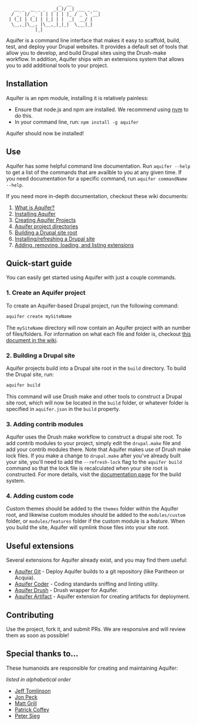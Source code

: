 ```
                    _  __
   __ _  __ _ _   _(_)/ _| ___ _ __
  / _` |/ _` | | | | | |_ / _ \ '__|
 | (_| | (_| | |_| | |  _|  __/ |
  \__,_|\__, |\__,_|_|_|  \___|_|
           |_|

```
Aquifer is a command line interface that makes it easy to scaffold, build, test, and deploy your Drupal websites. It provides a default set of tools that allow you to develop, and build Drupal sites using the Drush-make workflow. In addition, Aquifer ships with an extensions system that allows you to add additional tools to your project.


## Installation
Aquifer is an npm module, installing it is relatively painless:

* Ensure that node.js and npm are installed. We recommend using [nvm](https://github.com/creationix/nvm) to do this.
* In your command line, run: `npm install -g aquifer`

Aquifer should now be installed!

## Use
Aquifer has some helpful command line documentation. Run `aquifer --help` to get a list of the commands that are availble to you at any given time. If you need documentation for a specific command, run `aquifer commandName --help`.

If you need more in-depth documentation, checkout these wiki documents:
1. [What is Aquifer?](/aquifer/aquifer/wiki/What-is-Aquifer%3F)
2. [Installing Aquifer](/aquifer/aquifer/wiki/Installing-Aquifer)
3. [Creating Aquifer Projects](/aquifer/aquifer/wiki/Creating-Aquifer-Projects)
4. [Aquifer project directories](/aquifer/aquifer/wiki/Aquifer-project-directories)
5. [Building a Drupal site root](/aquifer/aquifer/wiki/Building-a-Drupal-site-root)
6. [Installing/refreshing a Drupal site](/aquifer/aquifer/wiki/Installing-refreshing-a-Drupal-site)
7. [Adding, removing, loading, and listing extensions](/aquifer/aquifer/wiki/Adding,-removing,-loading,-and-listing-extensions)

## Quick-start guide
You can easily get started using Aquifer with just a couple commands.

### 1. Create an Aquifer project
To create an Aquifer-based Drupal project, run the following command:

```bash
aquifer create mySiteName
```

The `mySiteName` directory will now contain an Aquifer project with an number of files/folders. For information on what each file and folder is, checkout [this document in the wiki](https://github.com/aquifer/aquifer/wiki/Aquifer-project-directories).

### 2. Building a Drupal site
Aquifer projects build into a Drupal site root in the `build` directory. To build the Drupal site, run:

```bash
aquifer build
```

This command will use Drush make and other tools to construct a Drupal site root, which will now be located in the `build` folder, or whatever folder is specified in `aquifer.json` in the `build` property.

### 3. Adding contrib modules
Aquifer uses the Drush make workflow to construct a drupal site root. To add contrib modules to your project, simply edit the `drupal.make` file and add your contrib modules there. Note that Aquifer makes use of Drush make lock files. If you make a change to `drupal.make` after you've already built your site, you'll need to add the `--refresh-lock` flag to the `aquifer build` command so that the lock file is recalculated when your site root is constructed. For more details, visit the [documentation page](https://github.com/aquifer/aquifer/wiki/Building-a-Drupal-site-root) for the build system.

### 4. Adding custom code
Custom themes should be added to the `themes` folder within the Aquifer root, and likewise custom modules should be added to the `modules/custom` folder, or `modules/features` folder if the custom module is a feature. When you build the site, Aquifer will symlink those files into your site root.

## Useful extensions
Several extensions for Aquifer already exist, and you may find them useful:

* [Aquifer Git](https://github.com/aquifer/aquifer-git) - Deploy Aquifer builds to a git repository (like Pantheon or Acquia).
* [Aquifer Coder](https://github.com/aquifer/aquifer-coder) - Coding standards sniffing and linting utility.
* [Aquifer Drush](https://github.com/aquifer/aquifer-drush) - Drush wrapper for Aquifer.
* [Aquifer Artifact](https://github.com/aquifer/aquifer-artifact) - Aquifer extension for creating artifacts for deployment.

## Contributing
Use the project, fork it, and submit PRs. We are responsive and will review them as soon as possible!

## Special thanks to...
These humanoids are responsible for creating and maintaining Aquifer:

_listed in alphabetical order_
* [Jeff Tomlinson](https://github.com/JeffTomlinson)
* [Jon Peck](https://github.com/fluxsauce)
* [Matt Grill](https://github.com/mattgrill)
* [Patrick Coffey](https://github.com/pscoffs)
* [Peter Sieg](https://github.com/chasingmaxwell)
